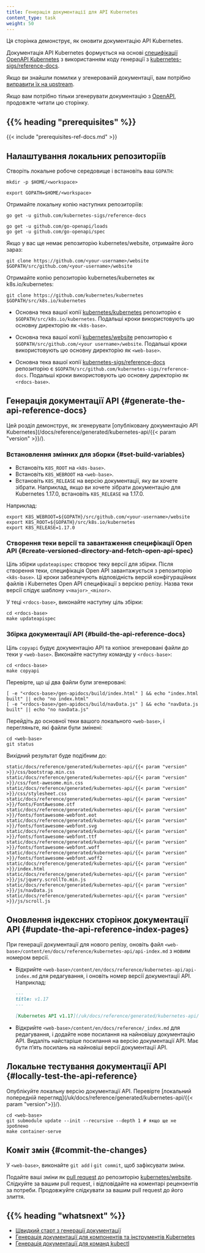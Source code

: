 ```yaml
---
title: Генерація документації для API Kubernetes
content_type: task
weight: 50
---
```


<!-- overview -->

Ця сторінка демонструє, як оновити документацію API Kubernetes.

Документація API Kubernetes формується на основі [специфікації OpenAPI Kubernetes](https://github.com/kubernetes/kubernetes/blob/master/api/openapi-spec/swagger.json) з використанням коду генерації з [kubernetes-sigs/reference-docs](https://github.com/kubernetes-sigs/reference-docs).

Якщо ви знайшли помилки у згенерованій документації, вам потрібно [виправити їх на upstream](/uk/docs/contribute/generate-ref-docs/contribute-upstream/).

Якщо вам потрібно тільки згенерувати документацію з [OpenAPI](https://github.com/OAI/OpenAPI-Specification), продовжте читати цю сторінку.

## {{% heading "prerequisites" %}}

{{< include "prerequisites-ref-docs.md" >}}

<!-- steps -->

## Налаштування локальних репозиторіїв

Створіть локальне робоче середовище і встановіть ваш `GOPATH`:

```shell
mkdir -p $HOME/<workspace>

export GOPATH=$HOME/<workspace>
```

Отримайте локальну копію наступних репозиторіїв:

```shell
go get -u github.com/kubernetes-sigs/reference-docs

go get -u github.com/go-openapi/loads
go get -u github.com/go-openapi/spec
```

Якщо у вас ще немає репозиторію kubernetes/website, отримайте його зараз:

```shell
git clone https://github.com/<your-username>/website $GOPATH/src/github.com/<your-username>/website
```

Отримайте копію репозиторію kubernetes/kubernetes як k8s.io/kubernetes:

```shell
git clone https://github.com/kubernetes/kubernetes $GOPATH/src/k8s.io/kubernetes
```

* Основна тека вашої копії [kubernetes/kubernetes](https://github.com/kubernetes/kubernetes) репозиторію є `$GOPATH/src/k8s.io/kubernetes`. Подальші кроки використовують цю основну директорію як `<k8s-base>`.

* Основна тека вашої копії [kubernetes/website](https://github.com/kubernetes/website) репозиторію є `$GOPATH/src/github.com/<your username>/website`. Подальші кроки використовують цю основну директорію як `<web-base>`.

* Основна тека вашої копії [kubernetes-sigs/reference-docs](https://github.com/kubernetes-sigs/reference-docs) репозиторію є `$GOPATH/src/github.com/kubernetes-sigs/reference-docs`. Подальші кроки використовують цю основну директорію як `<rdocs-base>`.

## Генерація документації API {#generate-the-api-reference-docs}

Цей розділ демонструє, як згенерувати [опубліковану документацію API Kubernetes](/docs/reference/generated/kubernetes-api/{{< param "version" >}}/).

### Встановлення змінних для зборки {#set-build-variables}

* Встановіть `K8S_ROOT` на `<k8s-base>`.
* Встановіть `K8S_WEBROOT` на `<web-base>`.
* Встановіть `K8S_RELEASE` на версію документації, яку ви хочете зібрати. Наприклад, якщо ви хочете зібрати документацію для Kubernetes 1.17.0, встановіть `K8S_RELEASE` на 1.17.0.

Наприклад:

```shell
export K8S_WEBROOT=${GOPATH}/src/github.com/<your-username>/website
export K8S_ROOT=${GOPATH}/src/k8s.io/kubernetes
export K8S_RELEASE=1.17.0
```

### Створення теки версії та завантаження специфікації Open API {#create-versioned-directory-and-fetch-open-api-spec}

Ціль збірки `updateapispec` створює теку версії для збірки. Після створення теки, специфікація Open API завантажується з репозиторію `<k8s-base>`. Ці кроки забезпечують відповідність версій конфігураційних файлів і Kubernetes Open API специфікації з версією релізу. Назва теки версії слідує шаблону `v<major>_<minor>`.

У теці `<rdocs-base>`, виконайте наступну ціль збірки:

```shell
cd <rdocs-base>
make updateapispec
```

### Збірка документації API {#build-the-api-reference-docs}

Ціль `copyapi` будує документацію API та копіює згенеровані файли до теки у `<web-base>`. Виконайте наступну команду у `<rdocs-base>`:

```shell
cd <rdocs-base>
make copyapi
```

Перевірте, що ці два файли були згенеровані:

```shell
[ -e "<rdocs-base>/gen-apidocs/build/index.html" ] && echo "index.html built" || echo "no index.html"
[ -e "<rdocs-base>/gen-apidocs/build/navData.js" ] && echo "navData.js built" || echo "no navData.js"
```

Перейдіть до основної теки вашого локального `<web-base>`, і перегляньте, які файли були змінені:

```shell
cd <web-base>
git status
```

Вихідний результат буде подібним до:

```none
static/docs/reference/generated/kubernetes-api/{{< param "version" >}}/css/bootstrap.min.css
static/docs/reference/generated/kubernetes-api/{{< param "version" >}}/css/font-awesome.min.css
static/docs/reference/generated/kubernetes-api/{{< param "version" >}}/css/stylesheet.css
static/docs/reference/generated/kubernetes-api/{{< param "version" >}}/fonts/FontAwesome.otf
static/docs/reference/generated/kubernetes-api/{{< param "version" >}}/fonts/fontawesome-webfont.eot
static/docs/reference/generated/kubernetes-api/{{< param "version" >}}/fonts/fontawesome-webfont.svg
static/docs/reference/generated/kubernetes-api/{{< param "version" >}}/fonts/fontawesome-webfont.ttf
static/docs/reference/generated/kubernetes-api/{{< param "version" >}}/fonts/fontawesome-webfont.woff
static/docs/reference/generated/kubernetes-api/{{< param "version" >}}/fonts/fontawesome-webfont.woff2
static/docs/reference/generated/kubernetes-api/{{< param "version" >}}/index.html
static/docs/reference/generated/kubernetes-api/{{< param "version" >}}/js/jquery.scrollTo.min.js
static/docs/reference/generated/kubernetes-api/{{< param "version" >}}/js/navData.js
static/docs/reference/generated/kubernetes-api/{{< param "version" >}}/js/scroll.js
```

## Оновлення індексних сторінок документації API {#update-the-api-reference-index-pages}

При генерації документації для нового релізу, оновіть файл `<web-base>/content/en/docs/reference/kubernetes-api/api-index.md` з новим номером версії.

* Відкрийте `<web-base>/content/en/docs/reference/kubernetes-api/api-index.md` для редагування, і оновіть номер версії документації API. Наприклад:

  ```md
  ---
  title: v1.17
  ---

  [Kubernetes API v1.17](/uk/docs/reference/generated/kubernetes-api/v1.17/)
  ```

* Відкрийте `<web-base>/content/en/docs/reference/_index.md` для редагування, і додайте нове посилання на найновішу документацію API. Видаліть найстаріше посилання на версію документації API. Має бути пʼять посилань на найновіші версії документації API.

## Локальне тестування документації API {#locally-test-the-api-reference}

Опублікуйте локальну версію документації API. Перевірте [локальний попередній перегляд](/uk/docs/reference/generated/kubernetes-api/{{< param "version">}}/).

```shell
cd <web-base>
git submodule update --init --recursive --depth 1 # якщо ще не зроблено
make container-serve
```

## Коміт змін {#commit-the-changes}

У `<web-base>`, виконайте `git add` і `git commit`, щоб зафіксувати зміни.

Подайте ваші зміни як [pull request](/uk/docs/contribute/new-content/open-a-pr/) до репозиторію [kubernetes/website](https://github.com/kubernetes/website). Слідкуйте за вашим pull request, і відповідайте на коментарі рецензентів за потреби. Продовжуйте слідкувати за вашим pull request до його злиття.

## {{% heading "whatsnext" %}}

* [Швидкий старт з генерації документації](/uk/docs/contribute/generate-ref-docs/quickstart/)
* [Генерація документації для компонентів та інструментів Kubernetes](/uk/docs/contribute/generate-ref-docs/kubernetes-components/)
* [Генерація документації для команд kubectl](/uk/docs/contribute/generate-ref-docs/kubectl/)

